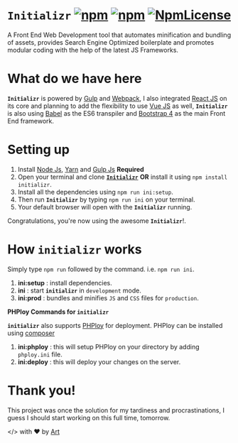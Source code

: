 # `Initializr` [![npm](https://img.shields.io/npm/v/initializr.svg?style=flat-square)](https://www.npmjs.com/package/initializr) [![npm](https://img.shields.io/npm/dm/initializr.svg?style=flat-square)](https://npmcharts.com/compare/initializr) [![NpmLicense](https://img.shields.io/npm/l/initializr.svg?style=flat-square)](https://github.com/artisawesm/initializr/blob/master/LICENSE)

A Front End Web Development tool that automates minification and bundling of assets, provides Search Engine Optimized boilerplate and promotes modular coding with the help of the latest JS Frameworks.

# What do we have here

**`Initializr`** is powered by [Gulp](https://gulpjs.com/) and [Webpack](https://webpack.js.org/), I also integrated [React JS](https://reactjs.org/) on its core and planning to add the flexibility to use [Vue JS](https://vuejs.org/) as well, **`Initializr`** is also using [Babel](https://babeljs.io/) as the ES6 transpiler and [Bootstrap 4](https://getbootstrap.com/) as the main Front End framework.

# Setting up

1. Install [Node Js](https://nodejs.org/en/), [Yarn](https://yarnpkg.com/en/) and [Gulp Js](https://gulpjs.com/) **Required**
2. Open your terminal and clone [**`Initializr`**](https://github.com/artisawesm/initializr) **OR** install it using `npm install initializr`.
3. Install all the dependencies using `npm run ini:setup`.
4. Then run **`Initializr`** by typing `npm run ini` on your terminal.
5. Your default browser will open with the **`Initializr`** running.

Congratulations, you're now using the awesome **`Initializr`**!.

# How `initializr` works

Simply type `npm run` followed by the command. i.e. `npm run ini`.

1. **ini:setup** : install dependencies.
2. **ini** : start **`initializr`** in `development` mode.
3. **ini:prod** : bundles and minifies `JS` and `CSS` files for `production`.

**PHPloy Commands for `initializr`**

**`initializr`** also supports [PHPloy](https://github.com/banago/PHPloy) for deployment. PHPloy can be installed using [composer](https://getcomposer.org/)

1. **ini:phploy** : this will setup PHPloy on your directory by adding `phploy.ini` file.
2. **ini:deploy** : this will deploy your changes on the server.

# Thank you!

This project was once the solution for my tardiness and procrastinations, I guess I should start working on this full time, tomorrow.

</> with :heart: by [Art](https://artisawesm.com/)

